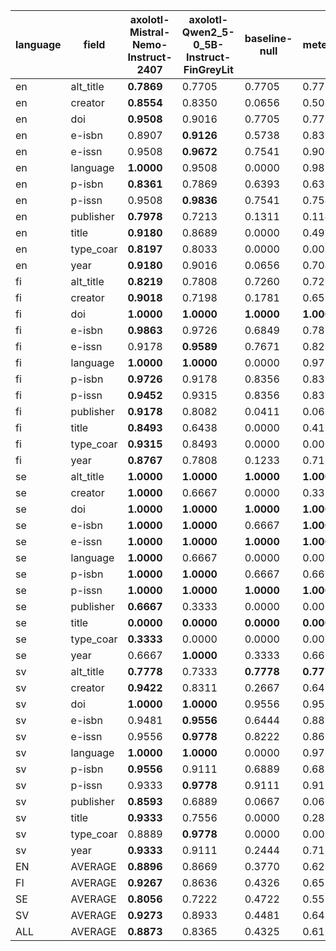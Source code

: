 | language   | field     | axolotl-Mistral-Nemo-Instruct-2407   | axolotl-Qwen2_5-0_5B-Instruct-FinGreyLit   | baseline-null   | meteor     |
|------------|-----------|--------------------------------------|--------------------------------------------|-----------------|------------|
| en         | alt_title | **0.7869**                           | 0.7705                                     | 0.7705          | 0.7705     |
| en         | creator   | **0.8554**                           | 0.8350                                     | 0.0656          | 0.5032     |
| en         | doi       | **0.9508**                           | 0.9016                                     | 0.7705          | 0.7705     |
| en         | e-isbn    | 0.8907                               | **0.9126**                                 | 0.5738          | 0.8306     |
| en         | e-issn    | 0.9508                               | **0.9672**                                 | 0.7541          | 0.9016     |
| en         | language  | **1.0000**                           | 0.9508                                     | 0.0000          | 0.9836     |
| en         | p-isbn    | **0.8361**                           | 0.7869                                     | 0.6393          | 0.6393     |
| en         | p-issn    | 0.9508                               | **0.9836**                                 | 0.7541          | 0.7541     |
| en         | publisher | **0.7978**                           | 0.7213                                     | 0.1311          | 0.1148     |
| en         | title     | **0.9180**                           | 0.8689                                     | 0.0000          | 0.4918     |
| en         | type_coar | **0.8197**                           | 0.8033                                     | 0.0000          | 0.0000     |
| en         | year      | **0.9180**                           | 0.9016                                     | 0.0656          | 0.7049     |
| fi         | alt_title | **0.8219**                           | 0.7808                                     | 0.7260          | 0.7260     |
| fi         | creator   | **0.9018**                           | 0.7198                                     | 0.1781          | 0.6539     |
| fi         | doi       | **1.0000**                           | **1.0000**                                 | **1.0000**      | **1.0000** |
| fi         | e-isbn    | **0.9863**                           | 0.9726                                     | 0.6849          | 0.7808     |
| fi         | e-issn    | 0.9178                               | **0.9589**                                 | 0.7671          | 0.8219     |
| fi         | language  | **1.0000**                           | **1.0000**                                 | 0.0000          | 0.9726     |
| fi         | p-isbn    | **0.9726**                           | 0.9178                                     | 0.8356          | 0.8356     |
| fi         | p-issn    | **0.9452**                           | 0.9315                                     | 0.8356          | 0.8356     |
| fi         | publisher | **0.9178**                           | 0.8082                                     | 0.0411          | 0.0685     |
| fi         | title     | **0.8493**                           | 0.6438                                     | 0.0000          | 0.4110     |
| fi         | type_coar | **0.9315**                           | 0.8493                                     | 0.0000          | 0.0000     |
| fi         | year      | **0.8767**                           | 0.7808                                     | 0.1233          | 0.7123     |
| se         | alt_title | **1.0000**                           | **1.0000**                                 | **1.0000**      | **1.0000** |
| se         | creator   | **1.0000**                           | 0.6667                                     | 0.0000          | 0.3333     |
| se         | doi       | **1.0000**                           | **1.0000**                                 | **1.0000**      | **1.0000** |
| se         | e-isbn    | **1.0000**                           | **1.0000**                                 | 0.6667          | **1.0000** |
| se         | e-issn    | **1.0000**                           | **1.0000**                                 | **1.0000**      | **1.0000** |
| se         | language  | **1.0000**                           | 0.6667                                     | 0.0000          | 0.0000     |
| se         | p-isbn    | **1.0000**                           | **1.0000**                                 | 0.6667          | 0.6667     |
| se         | p-issn    | **1.0000**                           | **1.0000**                                 | **1.0000**      | **1.0000** |
| se         | publisher | **0.6667**                           | 0.3333                                     | 0.0000          | 0.0000     |
| se         | title     | **0.0000**                           | **0.0000**                                 | **0.0000**      | **0.0000** |
| se         | type_coar | **0.3333**                           | 0.0000                                     | 0.0000          | 0.0000     |
| se         | year      | 0.6667                               | **1.0000**                                 | 0.3333          | 0.6667     |
| sv         | alt_title | **0.7778**                           | 0.7333                                     | **0.7778**      | **0.7778** |
| sv         | creator   | **0.9422**                           | 0.8311                                     | 0.2667          | 0.6454     |
| sv         | doi       | **1.0000**                           | **1.0000**                                 | 0.9556          | 0.9556     |
| sv         | e-isbn    | 0.9481                               | **0.9556**                                 | 0.6444          | 0.8889     |
| sv         | e-issn    | 0.9556                               | **0.9778**                                 | 0.8222          | 0.8667     |
| sv         | language  | **1.0000**                           | **1.0000**                                 | 0.0000          | 0.9778     |
| sv         | p-isbn    | **0.9556**                           | 0.9111                                     | 0.6889          | 0.6889     |
| sv         | p-issn    | 0.9333                               | **0.9778**                                 | 0.9111          | 0.9111     |
| sv         | publisher | **0.8593**                           | 0.6889                                     | 0.0667          | 0.0667     |
| sv         | title     | **0.9333**                           | 0.7556                                     | 0.0000          | 0.2889     |
| sv         | type_coar | 0.8889                               | **0.9778**                                 | 0.0000          | 0.0000     |
| sv         | year      | **0.9333**                           | 0.9111                                     | 0.2444          | 0.7111     |
| EN         | AVERAGE   | **0.8896**                           | 0.8669                                     | 0.3770          | 0.6221     |
| FI         | AVERAGE   | **0.9267**                           | 0.8636                                     | 0.4326          | 0.6515     |
| SE         | AVERAGE   | **0.8056**                           | 0.7222                                     | 0.4722          | 0.5556     |
| SV         | AVERAGE   | **0.9273**                           | 0.8933                                     | 0.4481          | 0.6482     |
| ALL        | AVERAGE   | **0.8873**                           | 0.8365                                     | 0.4325          | 0.6193     |
